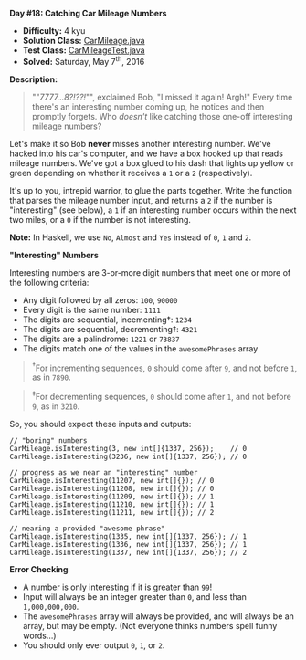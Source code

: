 <b>Day #18: Catching Car Mileage Numbers</b>

* <b>Difficulty:</b> 4 kyu
* <b>Solution Class:</b> [CarMileage.java](CarMileage.java)
* <b>Test Class:</b> [CarMileageTest.java](CarMileageTest.java)
* <b>Solved:</b> Saturday, May 7<sup>th</sup>, 2016

<b>Description:</b>

<blockquote>""<i>7777...8?!??!</i>"", exclaimed Bob, "I missed it again! Argh!" Every time there's an interesting number coming up, he notices and then promptly forgets. Who <i>doesn't</i> like catching those one-off interesting mileage numbers?</blockquote>

Let's make it so Bob <b>never</b> misses another interesting number. We've hacked into his car's computer, and we have a box hooked up that reads mileage numbers. We've got a box glued to his dash that lights up yellow or green depending on whether it receives a <code>1</code> or a <code>2</code> (respectively).

It's up to you, intrepid warrior, to glue the parts together. Write the function that parses the mileage number input, and returns a <code>2</code> if the number is "interesting" (see below), a <code>1</code> if an interesting number occurs within the next two miles, or a <code>0</code> if the number is not interesting.

<b>Note:</b> In Haskell, we use <code>No</code>, <code>Almost</code> and <code>Yes</code> instead of <code>0</code>, <code>1</code> and <code>2</code>.

<b>"Interesting" Numbers</b>

Interesting numbers are 3-or-more digit numbers that meet one or more of the following criteria:

* Any digit followed by all zeros: <code>100</code>, <code>90000</code>
* Every digit is the same number: <code>1111</code>
* The digits are sequential, incementing†: <code>1234</code>
* The digits are sequential, decrementing‡: <code>4321</code>
* The digits are a palindrome: <code>1221</code> or <code>73837</code>
* The digits match one of the values in the <code>awesomePhrases</code> array

> <sup>†</sup>For incrementing sequences, <code>0</code> should come after <code>9</code>, and not before <code>1</code>, as in <code>7890</code>.

> <sup>‡</sup>For decrementing sequences, <code>0</code> should come after <code>1</code>, and not before <code>9</code>, as in <code>3210</code>.

So, you should expect these inputs and outputs:

<pre><code>// "boring" numbers
CarMileage.isInteresting(3, new int[]{1337, 256});    // 0
CarMileage.isInteresting(3236, new int[]{1337, 256}); // 0

// progress as we near an "interesting" number
CarMileage.isInteresting(11207, new int[]{}); // 0
CarMileage.isInteresting(11208, new int[]{}); // 0
CarMileage.isInteresting(11209, new int[]{}); // 1
CarMileage.isInteresting(11210, new int[]{}); // 1
CarMileage.isInteresting(11211, new int[]{}); // 2

// nearing a provided "awesome phrase"
CarMileage.isInteresting(1335, new int[]{1337, 256}); // 1
CarMileage.isInteresting(1336, new int[]{1337, 256}); // 1
CarMileage.isInteresting(1337, new int[]{1337, 256}); // 2</code></pre>

<b>Error Checking</b>

* A number is only interesting if it is greater than <code>99</code>!
* Input will always be an integer greater than <code>0</code>, and less than <code>1,000,000,000</code>.
* The <code>awesomePhrases</code> array will always be provided, and will always be an array, but may be empty. (Not everyone thinks numbers spell funny words...)
* You should only ever output <code>0</code>, <code>1</code>, or <code>2</code>.
